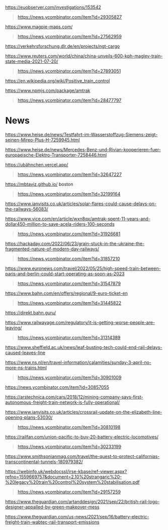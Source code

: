 https://euobserver.com/investigations/153542
> https://news.ycombinator.com/item?id=29305827

https://www.magpie-maps.com/
> https://news.ycombinator.com/item?id=27562959

https://verkehrsforschung.dlr.de/en/projects/ngt-cargo

https://www.reuters.com/world/china/china-unveils-600-kph-maglev-train-state-media-2021-07-20/
> https://news.ycombinator.com/item?id=27893051

https://en.wikipedia.org/wiki/Positive_train_control

https://www.npmjs.com/package/amtrak
> https://news.ycombinator.com/item?id=28477797

# News
https://www.heise.de/news/Testfahrt-im-Wasserstoffzug-Siemens-zeigt-seinen-Mireo-Plus-H-7259945.html

https://www.heise.de/news/Mercedes-Benz-und-Rivian-kooperieren-fuer-europaeische-Elektro-Transporter-7258446.html

https://ubähnchen.vercel.app/
> https://news.ycombinator.com/item?id=32647227

https://mbtaviz.github.io/ boston
> https://news.ycombinator.com/item?id=32199164

https://www.ianvisits.co.uk/articles/solar-flares-could-cause-delays-on-the-railways-56083/

https://www.vice.com/en/article/wxn8qx/amtrak-spent-11-years-and-dollar450-million-to-save-acela-riders-100-seconds
> https://news.ycombinator.com/item?id=31926681

https://hackaday.com/2022/06/23/grain-stuck-in-the-ukraine-the-fragmented-nature-of-modern-day-railways/
> https://news.ycombinator.com/item?id=31857210

https://www.euronews.com/travel/2022/05/25/high-speed-train-between-paris-and-berlin-could-start-operating-as-soon-as-2023
> https://news.ycombinator.com/item?id=31547879

https://www.bahn.com/en/offers/regional/9-euro-ticket-en
> https://news.ycombinator.com/item?id=31445822

https://direkt.bahn.guru/

https://www.railwayage.com/regulatory/it-is-getting-worse-people-are-leaving/
> https://news.ycombinator.com/item?id=31314389

https://www.sheffield.ac.uk/news/leaf-busting-tech-could-end-rail-delays-caused-leaves-line


https://www.ns.nl/en/travel-information/calamities/sunday-3-april-no-more-ns-trains.html
> https://news.ycombinator.com/item?id=30901009

https://news.ycombinator.com/item?id=30857055

https://arstechnica.com/cars/2018/12/mining-company-says-first-autonomous-freight-train-network-is-fully-operational/

https://www.ianvisits.co.uk/articles/crossrail-update-on-the-elizabeth-line-opening-plans-53030/
> https://news.ycombinator.com/item?id=30810198

https://railfan.com/union-pacific-to-buy-20-battery-electric-locomotives/
> https://news.ycombinator.com/item?id=30233199

https://www.smithsonianmag.com/travel/the-quest-to-protect-californias-transcontinental-tunnels-180979382/

https://webinfo.uk/webdocssl/irse-kbase/ref-viewer.aspx?refno=1559669757&document=2.10%20strangaric%20-%20legacy%20train%20control%20system%20stabilisation.pdf
> https://news.ycombinator.com/item?id=29157259

https://www.theguardian.com/artanddesign/2021/sep/22/british-rail-logo-designer-appalled-by-green-makeover-mess

https://www.theguardian.com/us-news/2021/sep/16/battery-electric-freight-train-wabtec-rail-transport-emissions